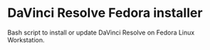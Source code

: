 # DaVinci Resolve Fedora installer

Bash script to install or update DaVinci Resolve on Fedora Linux Workstation.
